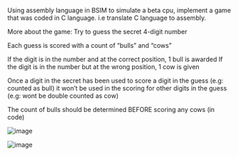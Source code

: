 Using assembly language in BSIM to simulate a beta cpu, implement a game that was coded in C language.
i.e translate C language to assembly.

More about the game: 
Try to guess the secret 4-digit number

Each guess is scored with a count of “bulls” and “cows”

If the digit is in the number and at the correct position, 1 bull is awarded
If the digit is in the number but at the wrong position, 1 cow is given

Once a digit in the secret has been used to score a digit in the guess (e.g: counted as bull) it won’t be used in the scoring for other digits in the guess (e.g: wont be double counted as cow)

The count of bulls should be determined BEFORE scoring any cows (in code)


![image](https://user-images.githubusercontent.com/68263531/170956186-66b78a96-d49f-45b4-81b8-c312695690fc.png)




![image](https://user-images.githubusercontent.com/68263531/170954629-f6882013-71fd-45fd-9838-dc3903e00435.png)
